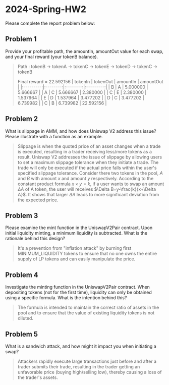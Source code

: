 # 2024-Spring-HW2

Please complete the report problem below:

## Problem 1
Provide your profitable path, the amountIn, amountOut value for each swap, and your final reward (your tokenB balance).

> Path : tokenB -> tokenA -> tokenC -> tokenE -> tokenD -> tokenC -> tokenB
> 
> Final reward = 22.592156
> |  tokenIn  | tokenOut | amountIn | amountOut |
> |:---------:|:--------:|:--------:|:---------:|
> |     B     |     A    | 5.000000 |  5.666667 |
> |     A     |     C    | 5.666667 |  2.380000 |
> |     C     |     E    | 2.380000 |  1.537964 |
> |     E     |     D    | 1.537964 |  3.477202 |
> |     D     |     C    | 3.477202 |  6.739982 |
> |     C     |     B    | 6.739982 | 22.592156 |

## Problem 2
What is slippage in AMM, and how does Uniswap V2 address this issue? Please illustrate with a function as an example.

> Slippage is when the quoted price of an asset changes when a trade is executed, resulting in a trader receiving less/more tokens as a result. Uniswap V2 addresses the issue of slippage by allowing users to set a maximum slippage tolerance when they initiate a trade. The trade will only be executed if the actual price falls within the user's specified slippage tolerance. Consider there two tokens in the pool, $A$ and $B$ with amount $x$ and amount $y$ respectively. According to the constant product formula $x \times y=k$, if a user wants to swap an amount $\Delta A$ of A token, the user will receives $\Delta B=y-\frac{k}{x+\Delta A}$. It shows that larger $\Delta A$ leads to more significant deviation from the expected price.

## Problem 3
Please examine the mint function in the UniswapV2Pair contract. Upon initial liquidity minting, a minimum liquidity is subtracted. What is the rationale behind this design?

> It's a prevention from "inflation attack" by burning first MINIMUM_LIQUIDITY tokens to ensure that no one owns the entire supply of LP tokens and can easily manipulate the price.

## Problem 4
Investigate the minting function in the UniswapV2Pair contract. When depositing tokens (not for the first time), liquidity can only be obtained using a specific formula. What is the intention behind this?

> The formula is intended to maintain the correct ratio of assets in the pool and to ensure that the value of existing liquidity tokens is not diluted.

## Problem 5
What is a sandwich attack, and how might it impact you when initiating a swap?

> Attackers rapidly execute large transactions just before and after a trader submits their trade, resulting in the trader getting an unfavorable price (buying high/selling low), thereby causing a loss of the trader's assets.
